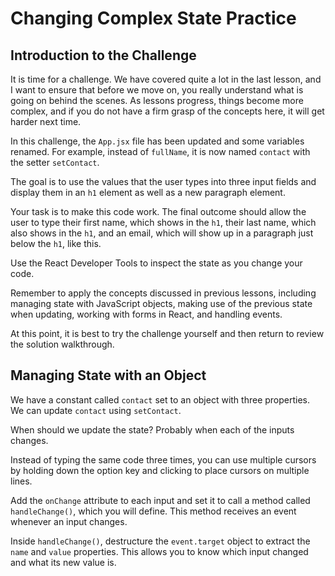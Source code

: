 # Changing Complex State Practice

## Introduction to the Challenge

It is time for a challenge. We have covered quite a lot in the last lesson, and I want to ensure that before we move on, you really understand what is going on behind the scenes. As lessons progress, things become more complex, and if you do not have a firm grasp of the concepts here, it will get harder next time.

In this challenge, the `App.jsx` file has been updated and some variables renamed. For example, instead of `fullName`, it is now named `contact` with the setter `setContact`.

The goal is to use the values that the user types into three input fields and display them in an `h1` element as well as a new paragraph element.

Your task is to make this code work. The final outcome should allow the user to type their first name, which shows in the `h1`, their last name, which also shows in the `h1`, and an email, which will show up in a paragraph just below the `h1`, like this.

Use the React Developer Tools to inspect the state as you change your code.

Remember to apply the concepts discussed in previous lessons, including managing state with JavaScript objects, making use of the previous state when updating, working with forms in React, and handling events.

At this point, it is best to try the challenge yourself and then return to review the solution walkthrough.

## Managing State with an Object

We have a constant called `contact` set to an object with three properties. We can update `contact` using `setContact`.

When should we update the state? Probably when each of the inputs changes.

Instead of typing the same code three times, you can use multiple cursors by holding down the option key and clicking to place cursors on multiple lines.

Add the `onChange` attribute to each input and set it to call a method called `handleChange()`, which you will define. This method receives an event whenever an input changes.

Inside `handleChange()`, destructure the `event.target` object to extract the `name` and `value` properties. This allows you to know which input changed and what its new value is.
